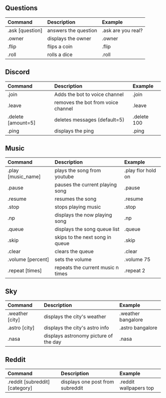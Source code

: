 ## Questions

| Command         | Description          | Example            |
| :-------------- | :------------------- | :----------------- |
| .ask [question] | answers the question | .ask are you real? |
| .owner          | displays the owner   | .owner             |
| .flip           | flips a coin         | .flip              |
| .roll           | rolls a dice         | .roll              |

## Discord

| Command            | Description                        | Example     |
| :----------------- | :--------------------------------- | :---------- |
| .join              | Adds the bot to voice channel      | .join       |
| .leave             | removes the bot from voice channel | .leave      |
| .delete [amount=5] | deletes messages (default=5)       | .delete 100 |
| .ping              | displays the ping                  | .ping       |

## Music

| Command            | Description                       | Example            |
| :----------------- | :-------------------------------- | :----------------- |
| .play [music_name] | plays the song from youtube       | .play flor hold on |
| .pause             | pauses the current playing song   | .pause             |
| .resume            | resumes the song                  | .resume            |
| .stop              | stops playing music               | .stop              |
| .np                | displays the now playing song     | .np                |
| .queue             | displays the song queue list      | .queue             |
| .skip              | skips to the next song in queue   | .skip              |
| .clear             | clears the queue                  | .clear             |
| .volume [percent]  | sets the volume                   | .volume 75         |
| .repeat [times]    | repeats the current music n times | .repeat 2          |

## Sky

| Command         | Description                           | Example            |
| :-------------- | :------------------------------------ | :----------------- |
| .weather [city] | displays the city's weather           | .weather bangalore |
| .astro [city]   | displays the city's astro info        | .astro bangalore   |
| .nasa           | displays astronomy picture of the day | .nasa              |

## Reddit

| Command                        | Description                      | Example                |
| :----------------------------- | :------------------------------- | :--------------------- |
| .reddit [subreddit] [category] | displays one post from subreddit | .reddit wallpapers top |
